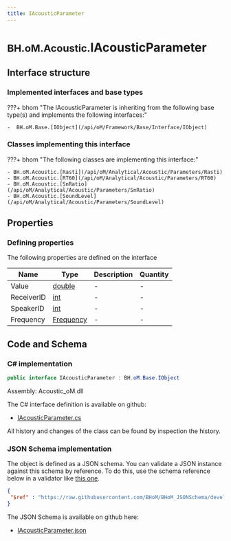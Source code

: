 ```yaml
---
title: IAcousticParameter
---
```


# <small>BH.oM.Acoustic.</small>**IAcousticParameter**



## Interface structure

### Implemented interfaces and base types

???+ bhom "The IAcousticParameter is inheriting from the following base type(s) and implements the following interfaces:"

    -  BH.oM.Base.[IObject](/api/oM/Framework/Base/Interface/IObject)


### Classes implementing this interface

???+ bhom "The following classes are implementing this interface:"

    - BH.oM.Acoustic.[Rasti](/api/oM/Analytical/Acoustic/Parameters/Rasti)
    - BH.oM.Acoustic.[RT60](/api/oM/Analytical/Acoustic/Parameters/RT60)
    - BH.oM.Acoustic.[SnRatio](/api/oM/Analytical/Acoustic/Parameters/SnRatio)
    - BH.oM.Acoustic.[SoundLevel](/api/oM/Analytical/Acoustic/Parameters/SoundLevel)


## Properties



### Defining properties

The following properties are defined on the interface

| Name             | Type             | Description      | Quantity         |
|------------------|------------------|------------------|------------------|
| Value | [double](https://learn.microsoft.com/en-us/dotnet/api/System.Double?view=netstandard-2.0) | - | - |
| ReceiverID | [int](https://learn.microsoft.com/en-us/dotnet/api/System.Int32?view=netstandard-2.0) | - | - |
| SpeakerID | [int](https://learn.microsoft.com/en-us/dotnet/api/System.Int32?view=netstandard-2.0) | - | - |
| Frequency | [Frequency](/api/oM/Analytical/Acoustic/Frequency) | - | - |


## Code and Schema

### C# implementation

``` C# title="C#"
public interface IAcousticParameter : BH.oM.Base.IObject
```

Assembly: Acoustic_oM.dll

The C# interface definition is available on github:

- [IAcousticParameter.cs](https://github.com/BHoM/BHoM/blob/develop/Acoustic_oM/Parameters\IAcousticParameter.cs)

All history and changes of the class can be found by inspection the history.
### JSON Schema implementation

The object is defined as a JSON schema. You can validate a JSON instance against this schema by reference. To do this, use the schema reference below in a validator like [this one](https://www.jsonschemavalidator.net/).

``` json title="JSON Schema"
{
 "$ref" : "https://raw.githubusercontent.com/BHoM/BHoM_JSONSchema/develop/Acoustic_oM/IAcousticParameter.json"
}
```

The JSON Schema is available on github here:

- [IAcousticParameter.json](https://github.com/BHoM/BHoM_JSONSchema/blob/develop/Acoustic_oM/IAcousticParameter.json)
